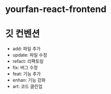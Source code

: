 # yourfan-react-frontend

# 깃 컨벤션

- add: 파일 추가
- update: 파일 수정
- refact: 리팩토링
- fix: 버그 수정
- feat: 기능 추가
- enhan: 기능 강화
- art: 코드 클린업
